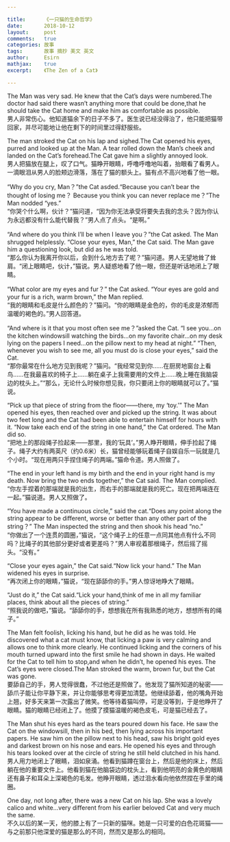 ```yaml
---

title:		《一只猫的生命哲学》
date:		2018-10-12
layout:		post
comments:	true
categories: 故事
tags:		故事 摘抄 美文 英文
author:		Esirn
mathjax:	true
excerpt: 	《The Zen of a Cat》

---
```


The Man was very sad. He knew that the Cat’s days were numbered.The doctor had said there wasn’t anything more that could be done,that he should take the Cat home and make him as comfortable as possible.   
男人非常伤心。他知道猫余下的日子不多了。医生说已经没得治了，他只能把猫带回家，并尽可能地让他在剩下的时间里过得舒服些。

The man stroked the Cat on his lap and sighed.The Cat opened his eyes, purred and looked up at the Man. A tear rolled down the Man’s cheek and landed on the Cat’s forehead.The Cat gave him a slightly annoyed look.  
男人把猫放在腿上，叹了口气。猫睁开眼睛，呼噜呼噜地叫着，抬眼看了看男人。一滴眼泪从男人的脸颊边滑落，落在了猫的额头上。猫有点不高兴地看了他一眼。

“Why do you cry, Man？”the Cat asded.“Because you can’t bear the thought of losing me？ Because you think you can never replace me？”The Man nodded “yes.”  
“你哭个什么啊，伙计？”猫问道，“因为你无法承受将要失去我的念头？因为你认为永远都没有什么能代替我？”男人点了点头。“是啊。”

“And where do you think I’ll be when I leave you？”the Cat asked. The Man shrugged helplessly. “Close your eyes, Man,” the Cat said. The Man gave him a questioning look, but did as he was told.  
“那么你认为我离开你以后，会到什么地方去了呢？”猫问道。男人无望地耸了耸肩。“闭上眼睛吧，伙计，”猫说。男人疑惑地看了他一眼，但还是听话地闭上了眼睛。

“What color are my eyes and fur？” the Cat asked. “Your eyes are gold and your fur is a rich, warm brown,” the Man replied.  
“我的眼睛和毛皮是什么颜色的？”猫问。“你的眼睛是金色的，你的毛皮是浓郁而温暖的褐色的。”男人回答道。

“And where is it that you most often see me？”asked the Cat. “I see you…on the kitchen windowsill watching the birds…on my favorite chair…on my desk lying on the papers I need…on the pillow next to my head at night.” “Then, whenever you wish to see me, all you must do is close your eyes,” said the Cat.  
“那你最常在什么地方见到我呢？”猫问。“我经常见到你……在厨房地窗台上看鸟……在我最喜欢的椅子上……躺在桌子上我需要用的文件上……晚上睡在我脑袋边的枕头上。”“那么，无论什么时候你想见我，你只要闭上你的眼睛就可以了。”猫说。

“Pick up that piece of string from the floor——there, my ‘toy.’” The Man opened his eyes, then reached over and picked up the string. It was about two feet long and the Cat had been able to entertain himself for hours with it. “Now take each end of the string in one hand,” the Cat ordered. The Man did so.  
“把地上的那段绳子捡起来——那里，我的‘玩具’。”男人睁开眼睛，伸手捡起了绳子。绳子大约有两英尺（约0.6米）长，猫曾经能够玩着绳子自娱自乐一玩就是几个小时。“现在用两只手捏住绳子的两端。”猫命令道。男人照做了。

“The end in your left hand is my birth and the end in your right hand is my death. Now bring the two ends together,” the Cat said. The Man complied.  
“你左手捏着的那端就是我的出生，而右手的那端就是我的死亡。现在把两端连在一起。”猫说道。男人又照做了。

“You have made a continuous circle,” said the cat.“Does any point along the string appear to be different, worse or better than any other part of the string？” The Man inspected the string and then shook his head “no.”  
“你做出了一个连贯的圆圈，”猫说，“这个绳子上的任意一点同其他点有什么不同吗？比绳子的其他部分更好或者更差吗？”男人审视着那根绳子，然后摇了摇头。“没有。”

“Close your eyes again,” the Cat said.“Now lick your hand.” The Man widened his eyes in surprise.  
“再次闭上你的眼睛，”猫说，“现在舔舔你的手。”男人惊讶地睁大了眼睛。

“Just do it,” the Cat said.“Lick your hand,think of me in all my familiar places, think about all the pieces of string.”  
“照我说的做吧，”猫说。“舔舔你的手，想想我在所有我熟悉的地方，想想所有的绳子。”

The Man felt foolish, licking his hand, but he did as he was told. He discovered what a cat must know, that licking a paw is very calming and allows one to think more clearly. He continued licking and the corners of his mouth turned upward into the first smile he had shown in days. He waited for the Cat to tell him to stop,and when he didn’t, he opened his eyes. The Cat’s eyes were closed.The Man stroked the warm, brown fur, but the Cat was gone.  
要舔自己的手，男人觉得很蠢，不过他还是照做了。他发现了猫所知道的秘密——舔爪子能让你平静下来，并让你能够思考得更加清楚。他继续舔着，他的嘴角开始上翘，好多天来第一次露出了微笑。他等待着猫叫停，可是没等到，于是他睁开了眼睛。猫的眼睛已经闭上了。他摸了摸猫温暖的褐色皮毛，可是猫已经去了。

The Man shut his eyes hard as the tears poured down his face. He saw the Cat on the windowsill, then in his bed, then lying across his important papers. He saw him on the pillow next to his head, saw his bright gold eyes and darkest brown on his nose and ears. He opened his eyes and through his tears looked over at the circle of string he still held clutched in his hand.  
男人用力地闭上了眼睛，泪如泉涌。他看到猫蹲在窗台上，然后是他的床上，然后躺在他的重要文件上。他看到猫在他脑袋边的枕头上，看到他明亮的金黄色的眼睛还有鼻子和耳朵上深褐色的毛发。他睁开眼睛，透过泪水看向他依然捏在手里的绳圈。

One day, not long after, there was a new Cat on his lap. She was a lovely calico and white…very different from his earlier beloved Cat and very much the same.  
不久以后的某一天，他的膝上有了一只新的猫咪。她是一只可爱的白色花斑猫——与之前那只他深爱的猫是那么的不同，然而又是那么的相同。

